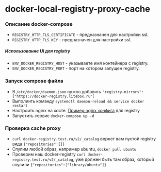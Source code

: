 # docker-local-registry-proxy-cache
### Описание docker-compose
* `REGISTRY_HTTP_TLS_CERTIFICATE` - предназначен для настройки ssl.
* `REGISTRY_HTTP_TLS_KEY` - предназначен для настройки ssl.

##### Использование UI для registry
* `ENV_DOCKER_REGISTRY_HOST` - указываете имя контейнера с registry.
* `ENV_DOCKER_REGISTRY_PORT` - порт на котором запущен registry.

### Запуск compose файла
* В `/etc/docker/daemon.json` нужно добавить `"registry-mirrors": ["https://docker-registry.litebox.ru"]`
* Выполинть команду `systemctl daemon-reload && service docker restart`
* Настроить nginx на хосте. [Пример nginx конфига](https://github.com/v1adislav/docker-local-registry-proxy-cache/blob/main/docker-registry.conf) для registry
* Запустить сервис `docker-compose up -d`

### Проверка cache proxy
* `curl docker-registry.test.ru/v2/_catalog` вернет вам пустой registry вида `{"repositories":[]}`
* Спулим любой образ, например ubuntu, `docker pull ubuntu`
* Проверим наш docker-registry `curl docker-registry.test.ru/v2/_catalog`, уже должен быть там образ, который спулили `{"repositories":["library/ubuntu"]}`